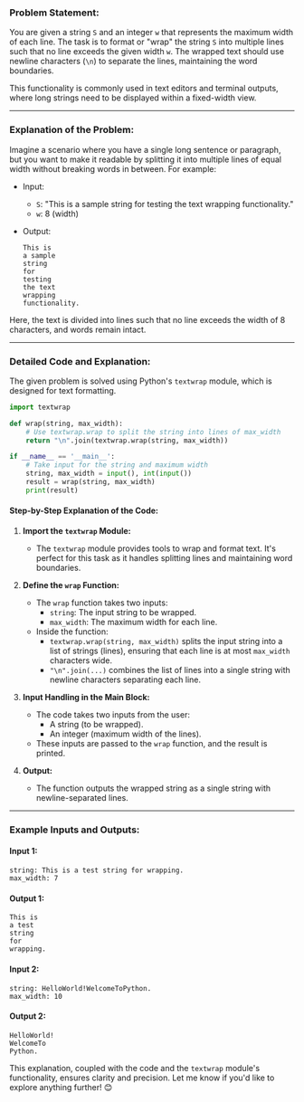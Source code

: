 ### Problem Statement:
You are given a string `S` and an integer `w` that represents the maximum width of each line. The task is to format or "wrap" the string `S` into multiple lines such that no line exceeds the given width `w`. The wrapped text should use newline characters (`\n`) to separate the lines, maintaining the word boundaries.

This functionality is commonly used in text editors and terminal outputs, where long strings need to be displayed within a fixed-width view.

---

### Explanation of the Problem:
Imagine a scenario where you have a single long sentence or paragraph, but you want to make it readable by splitting it into multiple lines of equal width without breaking words in between. For example:

- Input:
  - `S`: "This is a sample string for testing the text wrapping functionality."
  - `w`: 8 (width)

- Output:
  ```
  This is
  a sample
  string
  for
  testing
  the text
  wrapping
  functionality.
  ```

Here, the text is divided into lines such that no line exceeds the width of 8 characters, and words remain intact.

---

### Detailed Code and Explanation:

The given problem is solved using Python's `textwrap` module, which is designed for text formatting.

```python
import textwrap

def wrap(string, max_width):
    # Use textwrap.wrap to split the string into lines of max_width
    return "\n".join(textwrap.wrap(string, max_width))

if __name__ == '__main__':
    # Take input for the string and maximum width
    string, max_width = input(), int(input())
    result = wrap(string, max_width)
    print(result)
```

#### Step-by-Step Explanation of the Code:

1. **Import the `textwrap` Module:**
   - The `textwrap` module provides tools to wrap and format text. It's perfect for this task as it handles splitting lines and maintaining word boundaries.

2. **Define the `wrap` Function:**
   - The `wrap` function takes two inputs:
     - `string`: The input string to be wrapped.
     - `max_width`: The maximum width for each line.
   - Inside the function:
     - `textwrap.wrap(string, max_width)` splits the input string into a list of strings (lines), ensuring that each line is at most `max_width` characters wide.
     - `"\n".join(...)` combines the list of lines into a single string with newline characters separating each line.

3. **Input Handling in the Main Block:**
   - The code takes two inputs from the user:
     - A string (to be wrapped).
     - An integer (maximum width of the lines).
   - These inputs are passed to the `wrap` function, and the result is printed.

4. **Output:**
   - The function outputs the wrapped string as a single string with newline-separated lines.

---

### Example Inputs and Outputs:

#### Input 1:
```
string: This is a test string for wrapping.
max_width: 7
```

#### Output 1:
```
This is
a test
string
for
wrapping.
```

#### Input 2:
```
string: HelloWorld!WelcomeToPython.
max_width: 10
```

#### Output 2:
```
HelloWorld!
WelcomeTo
Python.
```

This explanation, coupled with the code and the `textwrap` module's functionality, ensures clarity and precision. Let me know if you'd like to explore anything further! 😊
